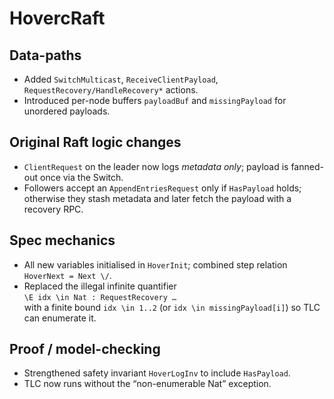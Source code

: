 # HovercRaft

## Data-paths
  * Added `SwitchMulticast`, `ReceiveClientPayload`, `RequestRecovery/HandleRecovery*` actions.  
  * Introduced per-node buffers `payloadBuf` and `missingPayload` for unordered payloads.

## Original Raft logic changes
  * `ClientRequest` on the leader now logs *metadata only*; payload is fanned-out once via the Switch.
  * Followers accept an `AppendEntriesRequest` only if `HasPayload` holds; otherwise they stash metadata and later fetch the payload with a recovery RPC.

## Spec mechanics
  * All new variables initialised in `HoverInit`; combined step relation `HoverNext = Next \/`.
  * Replaced the illegal infinite quantifier  
    `\E idx \in Nat : RequestRecovery …`  
    with a finite bound `idx \in 1..2` (or `idx \in missingPayload[i]`) so TLC can enumerate it.

## Proof / model-checking
  * Strengthened safety invariant `HoverLogInv` to include `HasPayload`.  
  * TLC now runs without the “non-enumerable Nat” exception.